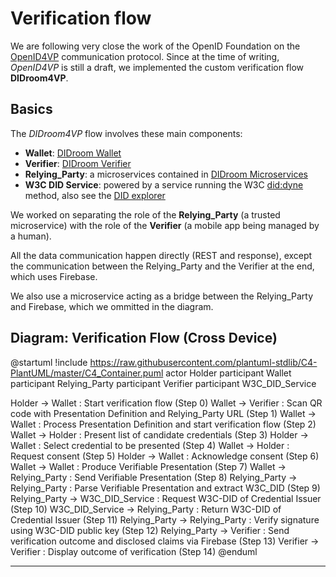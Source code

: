 # Verification flow

We are following very close the work of the OpenID Foundation on the [OpenID4VP](https://openid.net/specs/openid-4-verifiable-presentations-1_0.html) communication protocol. Since at the time of writing, *OpenID4VP* is still a draft, we implemented the custom verification flow **DIDroom4VP**. 

## Basics

The *DIDroom4VP* flow involves these main components: 
- **Wallet**: [DIDroom Wallet](https://github.com/ForkbombEu/wallet)
- **Verifier**: [DIDroom Verifier](https://github.com/ForkbombEu/verifier)
- **Relying_Party**: a microservices contained in [DIDroom Microservices](https://github.com/ForkbombEu/DIDroom_microservices)
- **W3C DID Service**: powered by a service running the W3C [did:dyne](https://dyne.org/W3C-DID/) method, also see the [DID explorer](https://explorer.did.dyne.org/)

We worked on separating the role of the **Relying_Party** (a trusted microservice) with the role of the **Verifier** (a mobile app being managed by a human). 

All the data communication happen directly (REST and response), except the communication between the Relying_Party and the Verifier at the end, which uses Firebase. 

We also use a microservice acting as a bridge between the Relying_Party and Firebase, which we ommitted in the diagram.


## Diagram: Verification Flow (Cross Device)



@startuml
!include https://raw.githubusercontent.com/plantuml-stdlib/C4-PlantUML/master/C4_Container.puml
actor Holder
participant Wallet
participant Relying_Party
participant Verifier
participant W3C_DID_Service

Holder -> Wallet : Start verification flow (Step 0)
Wallet -> Verifier : Scan QR code with Presentation Definition and Relying_Party URL (Step 1)
Wallet -> Wallet : Process Presentation Definition and start verification flow (Step 2)
Wallet -> Holder : Present list of candidate credentials (Step 3)
Holder -> Wallet : Select credential to be presented (Step 4)
Wallet -> Holder : Request consent (Step 5)
Holder -> Wallet : Acknowledge consent (Step 6)
Wallet -> Wallet : Produce Verifiable Presentation (Step 7)
Wallet -> Relying_Party : Send Verifiable Presentation (Step 8)
Relying_Party -> Relying_Party : Parse Verifiable Presentation and extract W3C_DID (Step 9)
Relying_Party -> W3C_DID_Service : Request W3C-DID of Credential Issuer (Step 10)
W3C_DID_Service -> Relying_Party : Return W3C-DID of Credential Issuer (Step 11)
Relying_Party -> Relying_Party : Verify signature using W3C-DID public key (Step 12)
Relying_Party -> Verifier : Send verification outcome and disclosed claims via Firebase (Step 13)
Verifier -> Verifier : Display outcome of verification (Step 14)
@enduml


----------

